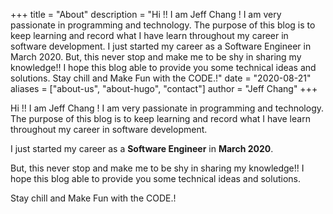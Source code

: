 +++
title = "About"
description = "Hi !! I am Jeff Chang ! I am very passionate in programming and technology. The purpose of this blog is to keep learning and record what I have learn throughout my career in software development. I just started my career as a Software Engineer in March 2020. But, this never stop and make me to be shy in sharing my knowledge!! I hope this blog able to provide you some technical ideas and solutions. Stay chill and Make Fun with the CODE.!"
date = "2020-08-21"
aliases = ["about-us", "about-hugo", "contact"]
author = "Jeff Chang"
+++

Hi !! I am Jeff Chang ! I am very passionate in programming and technology. The purpose of this blog is to keep learning and record what I have learn throughout my career in software development.

I just started my career as a **Software Engineer** in **March 2020**.

But, this never stop and make me to be shy in sharing my knowledge!! I hope this blog able to provide you some technical ideas and solutions.

Stay chill and Make Fun with the CODE.!
